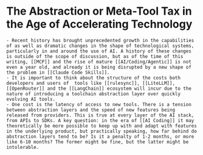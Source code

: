 # The Abstraction or Meta-Tool Tax in the Age of Accelerating Technology
	- Recent history has brought unprecedented growth in the capabilities of as well as dramatic changes in the shape of technological systems, particularly in and around the use of AI. A history of these changes is outside of the scope of discussion, but as of the time of this writing, [[MCP]] and the rise of mature [[AI/Coding/Agentic]] is not even a year old, and already it is being disrupted by a new shape of the problem in [[Claude Code Skills]].
	- It is important to think about the structure of the costs both developers and users of  tools like [[rulesync]], [[LiteLLM]], [[OpenRouter]] and the [[LangChain]] ecosystem will incur due to the nature of introducing a toolchain abstraction layer over quickly evolving AI tools.
	- One cost is the latency of access to new tools. There is a tension between abstraction layers and the speed of new features being released from providers. This is true at every layer of the AI stack, from APIs to SDKs. A key question: in the era of [[AI Coding]] it may theoretically be more possible to keep up with and adapt with features in the underlying product, but practically speaking, how far behind do abstraction layers tend to be? Is it a penalty of 1-2 months, or more like 6-10 months? The former might be fine, but the latter might be intolerable.